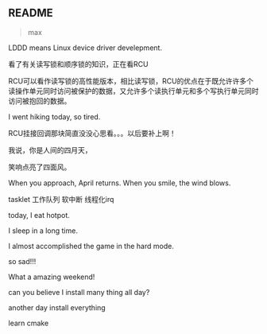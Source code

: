 ## README

>max

LDDD means Linux device driver develepment.

看了有关读写锁和顺序锁的知识，正在看RCU

RCU可以看作读写锁的高性能版本，相比读写锁，RCU的优点在于既允许许多个读操作单元同时访问被保护的数据，又允许多个读执行单元和多个写执行单元同时访问被抱回的数据。

I went hiking today, so tired.

RCU挂接回调那块简直没没心思看。。。以后要补上啊！

我说，你是人间的四月天，

笑响点亮了四面风。

When you approach, April returns.
When you smile, the wind blows.

tasklet 工作队列 软中断 线程化irq

today, I eat hotpot.

I sleep in a long time.

I almost accomplished the game in the hard mode.

so sad!!!

What a amazing weekend!

can you believe I install many thing all day?

another day install everything

learn cmake
